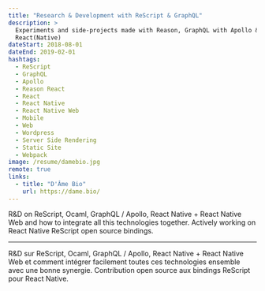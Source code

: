 ```yaml
---
title: "Research & Development with ReScript & GraphQL"
description: >
  Experiments and side-projects made with Reason, GraphQL with Apollo &
  React(Native)
dateStart: 2018-08-01
dateEnd: 2019-02-01
hashtags:
  - ReScript
  - GraphQL
  - Apollo
  - Reason React
  - React
  - React Native
  - React Native Web
  - Mobile
  - Web
  - Wordpress
  - Server Side Rendering
  - Static Site
  - Webpack
image: /resume/damebio.jpg
remote: true
links:
  - title: "D'Âme Bio"
    url: https://dame.bio/
---
```


R&D on ReScript, Ocaml, GraphQL / Apollo, React Native + React Native Web and
how to integrate all this technologies together. Actively working on React
Native ReScript open source bindings.

---

R&D sur ReScript, Ocaml, GraphQL / Apollo, React Native + React Native Web et
comment intégrer facilement toutes ces technologies ensemble avec une bonne
synergie. Contribution open source aux bindings ReScript pour React Native.
